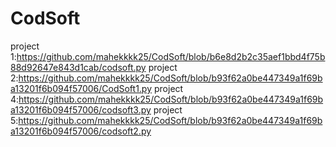 # CodSoft
project 1:https://github.com/mahekkkk25/CodSoft/blob/b6e8d2b2c35aef1bbd4f75b88d92647e843d1cab/codsoft.py
project 2:https://github.com/mahekkkk25/CodSoft/blob/b93f62a0be447349a1f69ba13201f6b094f57006/CodSoft1.py
project 4:https://github.com/mahekkkk25/CodSoft/blob/b93f62a0be447349a1f69ba13201f6b094f57006/codsoft3.py
project 5:https://github.com/mahekkkk25/CodSoft/blob/b93f62a0be447349a1f69ba13201f6b094f57006/codsoft2.py
